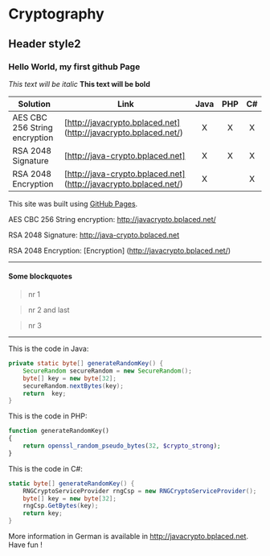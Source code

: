 Cryptography
===============

Header style2
---------------

### Hello World, my first github Page ###

*This text will be italic*
**This text will be bold**

| Solution | Link | Java | PHP | C# |
| ------ | ------ | :----: | :---: | :--: |
| AES CBC 256 String encryption | [http://javacrypto.bplaced.net] (http://javacrypto.bplaced.net/) | X | X | X |
| RSA 2048 Signature | [http://java-crypto.bplaced.net] | X | X | X |
| RSA 2048 Encryption | [http://java-crypto.bplaced.net] (http://javacrypto.bplaced.net/) | X |  | X |


This site was built using [GitHub Pages](https://pages.github.com/).

AES CBC 256 String encryption: http://javacrypto.bplaced.net/

RSA 2048 Signature: http://java-crypto.bplaced.net

RSA 2048 Encryption: [Encryption] (http://javacrypto.bplaced.net/)

---
#### Some blockquotes ####
> nr 1

> nr 2 and last

> nr 3

---

This is the code in Java:
```JAVA
private static byte[] generateRandomKey() {
    SecureRandom secureRandom = new SecureRandom();
    byte[] key = new byte[32];
    secureRandom.nextBytes(key);
    return  key;
}
```

This is the code in PHP:
```PHP
function generateRandomKey()
{
    return openssl_random_pseudo_bytes(32, $crypto_strong);
}
```

This is the code in C#:
```C#
static byte[] generateRandomKey() {
    RNGCryptoServiceProvider rngCsp = new RNGCryptoServiceProvider();
    byte[] key = new byte[32];
    rngCsp.GetBytes(key);
    return key;
}
```

More information in German is available in http://javacrypto.bplaced.net. Have fun !
